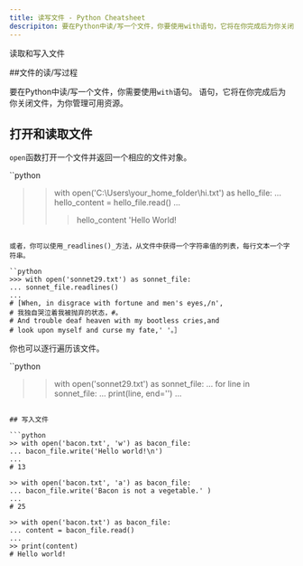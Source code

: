 ```yaml
---
title: 读写文件 - Python Cheatsheet
descripiton: 要在Python中读/写一个文件，你要使用with语句，它将在你完成后为你关闭文件，为你管理可用资源。
---
```


<base-title :title="frontmatter.title" :description="frontmatter.description">
读取和写入文件
</base-title>

##文件的读/写过程

要在Python中读/写一个文件，你需要使用`with`语句。
语句，它将在你完成后为你关闭文件，为你管理可用资源。

## 打开和读取文件

`open`函数打开一个文件并返回一个相应的文件对象。

``python
>> with open('C:\\Users\your_home_folder\hi.txt') as hello_file:
... hello_content = hello_file.read()
...
>>> hello_content
'Hello World!
```

或者，你可以使用_readlines()_方法，从文件中获得一个字符串值的列表，每行文本一个字符串。

``python
>>> with open('sonnet29.txt') as sonnet_file:
... sonnet_file.readlines()
...
# [When, in disgrace with fortune and men's eyes,/n',
# 我独自哭泣着我被抛弃的状态，#。
# And trouble deaf heaven with my bootless cries,and
# look upon myself and curse my fate,' '。］
```

你也可以逐行遍历该文件。

``python
>> with open('sonnet29.txt') as sonnet_file:
... for line in sonnet_file:
... print(line, end='')
...

```

## 写入文件

```python
>> with open('bacon.txt', 'w') as bacon_file:
... bacon_file.write('Hello world!\n')
...
# 13

>> with open('bacon.txt', 'a') as bacon_file:
... bacon_file.write('Bacon is not a vegetable.' )
...
# 25

>> with open('bacon.txt') as bacon_file:
... content = bacon_file.read()
...
>> print(content)
# Hello world!
```


